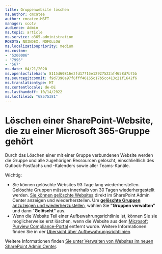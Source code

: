 ```yaml
---
title: Gruppenwebsite löschen
ms.author: cmcatee
author: cmcatee-MSFT
manager: scotv
audience: Admin
ms.topic: article
ms.service: o365-administration
ROBOTS: NOINDEX, NOFOLLOW
ms.localizationpriority: medium
ms.custom:
- "5200006"
- "7996"
- "567"
ms.date: 04/21/2020
ms.openlocfilehash: 8115d60816e2fd17716e12927522af4658d7b75b
ms.sourcegitcommit: f9d7390a97f6fff46165c17b5cc413c21f1642f6
ms.translationtype: MT
ms.contentlocale: de-DE
ms.lasthandoff: 10/14/2022
ms.locfileid: "68575381"
---
```

# <a name="delete-a-sharepoint-site-that-belongs-to-a-microsoft-365-group"></a>Löschen einer SharePoint-Website, die zu einer Microsoft 365-Gruppe gehört

Durch das Löschen einer mit einer Gruppe verbundenen Website werden die Gruppe und alle zugehörigen Ressourcen gelöscht, einschließlich des Outlook-Postfachs und -Kalenders sowie aller Teams-Kanäle.
  
Wichtig:

- Sie können gelöschte Websites 93 Tage lang wiederherstellen. Gelöschte Gruppen müssen innerhalb von 30 Tagen wiederhergestellt werden. [Sie können gelöschte Websites](https://admin.microsoft.com/sharepoint?page=recyclebin&modern=true) direkt im SharePoint Admin Center anzeigen und wiederherstellen. Um [**gelöschte Gruppen** anzuzeigen und wiederherzustellen](https://admin.microsoft.com/Adminportal/Home?source=applauncher#/deletedgroups), wählen Sie **"Gruppen verwalten"** und dann "**Gelöscht"** aus.
- Wenn die Website Teil einer Aufbewahrungsrichtlinie ist, können Sie sie möglicherweise erst löschen, wenn die Website aus dem [Microsoft Purview Compliance-Portal](https://compliance.microsoft.com/informationgovernance?viewid=retention) entfernt wurde. Weitere Informationen finden Sie in der [Übersicht über Aufbewahrungsrichtlinien](https://docs.microsoft.com/microsoft-365/compliance/retention-policies).
  
Weitere Informationen finden [Sie unter Verwalten von Websites im neuen SharePoint Admin Center](https://docs.microsoft.com/sharepoint/manage-sites-in-new-admin-center).

